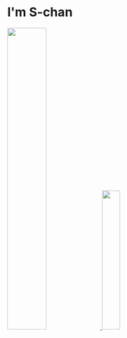 
# I'm S-chan

<a href="s">
  <img src="https://github-readme-stats.vercel.app/api?username=s-chan-o&theme=tokyonight&show_icons=true" width="42%" />
</a>
<a href="https://github.com/s-chan-o/github-readme-stats">
    <img src="https://github-readme-stats.vercel.app/api/top-langs/?username=s-chan-o&layout=donut&show_icons=true&theme=material-palenight&hide_border=true&bg_color=20232a&icon_color=58A6FF&text_color=fff&title_color=58A6FF&count_private=true&exclude_repo=Face-Transfer-Application" width=28.5% />
</a> 
